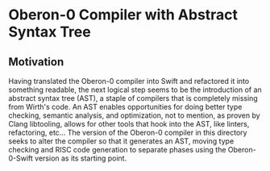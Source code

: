 #  Oberon-0 Compiler with Abstract Syntax Tree
## Motivation
Having translated the Oberon-0 compiler into Swift and refactored it into something readable, the next logical step seems to be the introduction of an abstract syntax tree (AST), a staple of compilers that is completely missing from Wirth's code.   An AST enables opportunities for doing better type checking, semantic analysis, and optimization, not to mention, as proven by Clang libtooling, allows for other tools that hook into the AST, like linters, refactoring, etc...  The version of the Oberon-0 compiler in this directory seeks to alter the compiler so that it generates an AST, moving type checking and RISC code generation to separate phases using the Oberon-0-Swift version as its starting point.
